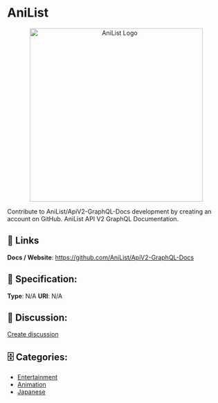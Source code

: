 # AniList
<p align="center">
    <img width="400" src="https://raw.githubusercontent.com/apis-list/apis-list/main/apis/anilist/logo_256x256.png" alt="AniList Logo"/>
</p>

Contribute to AniList/ApiV2-GraphQL-Docs development by creating an account on GitHub. AniList API V2 GraphQL Documentation.

##  🔗 Links
**Docs / Website**: https://github.com/AniList/ApiV2-GraphQL-Docs

## 🧬 Specification:
**Type**: N/A
**URI**: N/A

## 💬 Discussion:
[Create discussion](https://github.com/apis-list/apis-list/discussions/new)

## 🗄️ Categories:
- [Entertainment](https://github.com/apis-list/apis-list#entertainment)
- [Animation](https://github.com/apis-list/apis-list#animation)
- [Japanese](https://github.com/apis-list/apis-list#japanese)







